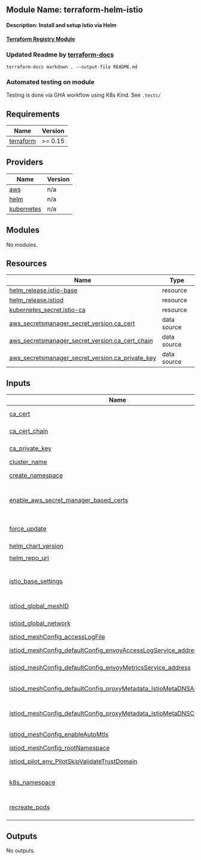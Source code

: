 ## Module Name: terraform-helm-istio
#### Description: Install and setup Istio via Helm
#### [Terraform Registry Module](https://registry.terraform.io/modules/sepulworld/istio/helm/latest)

### Updated Readme by [terraform-docs](https://terraform-docs.io/user-guide/how-to/)

```
terraform-docs markdown . --output-file README.md
```
### Automated testing on module

Testing is done via GHA workflow using K8s Kind. See `.tests/`

<!-- BEGIN_TF_DOCS -->
## Requirements

| Name | Version |
|------|---------|
| <a name="requirement_terraform"></a> [terraform](#requirement\_terraform) | >= 0.15 |

## Providers

| Name | Version |
|------|---------|
| <a name="provider_aws"></a> [aws](#provider\_aws) | n/a |
| <a name="provider_helm"></a> [helm](#provider\_helm) | n/a |
| <a name="provider_kubernetes"></a> [kubernetes](#provider\_kubernetes) | n/a |

## Modules

No modules.

## Resources

| Name | Type |
|------|------|
| [helm_release.istio-base](https://registry.terraform.io/providers/hashicorp/helm/latest/docs/resources/release) | resource |
| [helm_release.istiod](https://registry.terraform.io/providers/hashicorp/helm/latest/docs/resources/release) | resource |
| [kubernetes_secret.istio-ca](https://registry.terraform.io/providers/hashicorp/kubernetes/latest/docs/resources/secret) | resource |
| [aws_secretsmanager_secret_version.ca_cert](https://registry.terraform.io/providers/hashicorp/aws/latest/docs/data-sources/secretsmanager_secret_version) | data source |
| [aws_secretsmanager_secret_version.ca_cert_chain](https://registry.terraform.io/providers/hashicorp/aws/latest/docs/data-sources/secretsmanager_secret_version) | data source |
| [aws_secretsmanager_secret_version.ca_private_key](https://registry.terraform.io/providers/hashicorp/aws/latest/docs/data-sources/secretsmanager_secret_version) | data source |

## Inputs

| Name | Description | Type | Default | Required |
|------|-------------|------|---------|:--------:|
| <a name="input_ca_cert"></a> [ca\_cert](#input\_ca\_cert) | the aws secret arn to use for the ca\_cert, required | `string` | `""` | no |
| <a name="input_ca_cert_chain"></a> [ca\_cert\_chain](#input\_ca\_cert\_chain) | the aws secret arn to use for the ca\_cert\_chain, required | `string` | `""` | no |
| <a name="input_ca_private_key"></a> [ca\_private\_key](#input\_ca\_private\_key) | the aws secret arn to use for ca\_private\_key, required | `string` | `""` | no |
| <a name="input_cluster_name"></a> [cluster\_name](#input\_cluster\_name) | k8s cluster name, required | `any` | n/a | yes |
| <a name="input_create_namespace"></a> [create\_namespace](#input\_create\_namespace) | Have helm\_resource create the namespace, default true | `bool` | `true` | no |
| <a name="input_enable_aws_secret_manager_based_certs"></a> [enable\_aws\_secret\_manager\_based\_certs](#input\_enable\_aws\_secret\_manager\_based\_certs) | If you would like to provide your own mTLS CA certs for istio to use, enable this flag and input AWS secret ARNs required | `bool` | `false` | no |
| <a name="input_force_update"></a> [force\_update](#input\_force\_update) | (Optional) Force resource update through delete/recreate if needed. Defaults to false | `bool` | `false` | no |
| <a name="input_helm_chart_version"></a> [helm\_chart\_version](#input\_helm\_chart\_version) | Version of the Helm chart | `string` | `"1.12.6"` | no |
| <a name="input_helm_repo_url"></a> [helm\_repo\_url](#input\_helm\_repo\_url) | Helm repository | `string` | `"https://istio-release.storage.googleapis.com/charts"` | no |
| <a name="input_istio_base_settings"></a> [istio\_base\_settings](#input\_istio\_base\_settings) | Additional settings which will be passed to the Helm chart values, yamldecode will be performed on the HCL | `map(any)` | `{}` | no |
| <a name="input_istiod_global_meshID"></a> [istiod\_global\_meshID](#input\_istiod\_global\_meshID) | Istio telementry mesh name, default mesh1 | `string` | `"mesh1"` | no |
| <a name="input_istiod_global_network"></a> [istiod\_global\_network](#input\_istiod\_global\_network) | Istio telementry network name, default network1 | `string` | `"network1"` | no |
| <a name="input_istiod_meshConfig_accessLogFile"></a> [istiod\_meshConfig\_accessLogFile](#input\_istiod\_meshConfig\_accessLogFile) | The mesh config access log file | `string` | `"/dev/stdout"` | no |
| <a name="input_istiod_meshConfig_defaultConfig_envoyAccessLogService_address"></a> [istiod\_meshConfig\_defaultConfig\_envoyAccessLogService\_address](#input\_istiod\_meshConfig\_defaultConfig\_envoyAccessLogService\_address) | The mesh default config envoy access log service address | `string` | `"gloo-mesh-agent.gloo-mesh:9977"` | no |
| <a name="input_istiod_meshConfig_defaultConfig_envoyMetricsService_address"></a> [istiod\_meshConfig\_defaultConfig\_envoyMetricsService\_address](#input\_istiod\_meshConfig\_defaultConfig\_envoyMetricsService\_address) | The mesh default config envoy metrics service address | `string` | `"gloo-mesh-agent.gloo-mesh:9977"` | no |
| <a name="input_istiod_meshConfig_defaultConfig_proxyMetadata_IstioMetaDNSAutoAllocate"></a> [istiod\_meshConfig\_defaultConfig\_proxyMetadata\_IstioMetaDNSAutoAllocate](#input\_istiod\_meshConfig\_defaultConfig\_proxyMetadata\_IstioMetaDNSAutoAllocate) | The mesh config default for ISTIO\_META\_DNS\_AUTO\_ALLOCATE, enable or disable, default 'true' | `string` | `"true"` | no |
| <a name="input_istiod_meshConfig_defaultConfig_proxyMetadata_IstioMetaDNSCapture"></a> [istiod\_meshConfig\_defaultConfig\_proxyMetadata\_IstioMetaDNSCapture](#input\_istiod\_meshConfig\_defaultConfig\_proxyMetadata\_IstioMetaDNSCapture) | The mesh config default for ISTIO\_META\_DNS\_CAPTURE, enable or disable, default 'true' | `string` | `"true"` | no |
| <a name="input_istiod_meshConfig_enableAutoMtls"></a> [istiod\_meshConfig\_enableAutoMtls](#input\_istiod\_meshConfig\_enableAutoMtls) | The mesh config enable automtls, default 'true' | `string` | `"true"` | no |
| <a name="input_istiod_meshConfig_rootNamespace"></a> [istiod\_meshConfig\_rootNamespace](#input\_istiod\_meshConfig\_rootNamespace) | The mesh config root namespace | `string` | `"istio-system"` | no |
| <a name="input_istiod_pilot_env_PilotSkipValidateTrustDomain"></a> [istiod\_pilot\_env\_PilotSkipValidateTrustDomain](#input\_istiod\_pilot\_env\_PilotSkipValidateTrustDomain) | Pilot skip validate trust domain flag, default 'true' | `string` | `"true"` | no |
| <a name="input_k8s_namespace"></a> [k8s\_namespace](#input\_k8s\_namespace) | The K8s namespace in which to install the Helm chart, default: 'istio-system' | `string` | `"istio-system"` | no |
| <a name="input_recreate_pods"></a> [recreate\_pods](#input\_recreate\_pods) | (Optional) Perform pods restart during upgrade/rollback. Defaults to false. | `bool` | `false` | no |

## Outputs

No outputs.
<!-- END_TF_DOCS -->
